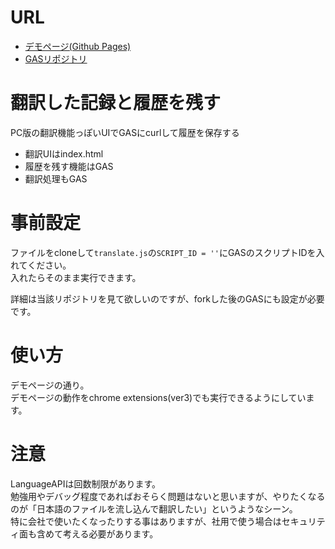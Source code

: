 # URL
- [デモページ(Github Pages)](https://shimajima-eiji.github.io/__Operation-Maintenance/translate/chrome_extensions)
- [GASリポジトリ](https://github.com/shimajima-eiji/--GAS_v5_Translate)

# 翻訳した記録と履歴を残す
PC版の翻訳機能っぽいUIでGASにcurlして履歴を保存する

- 翻訳UIはindex.html
- 履歴を残す機能はGAS
- 翻訳処理もGAS

# 事前設定
ファイルをcloneして`translate.js`の`SCRIPT_ID = ''`にGASのスクリプトIDを入れてください。<br />
入れたらそのまま実行できます。

詳細は当該リポジトリを見て欲しいのですが、forkした後のGASにも設定が必要です。

# 使い方
デモページの通り。<br />
デモページの動作をchrome extensions(ver3)でも実行できるようにしています。

# 注意
LanguageAPIは回数制限があります。<br />
勉強用やデバッグ程度であればおそらく問題はないと思いますが、やりたくなるのが「日本語のファイルを流し込んで翻訳したい」というようなシーン。<br />
特に会社で使いたくなったりする事はありますが、社用で使う場合はセキュリティ面も含めて考える必要があります。
